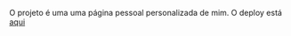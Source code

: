 O projeto é uma uma página pessoal personalizada de mim. O deploy está [aqui](https://ovictorprata.github.io/d9-pagina-pessoal/)
